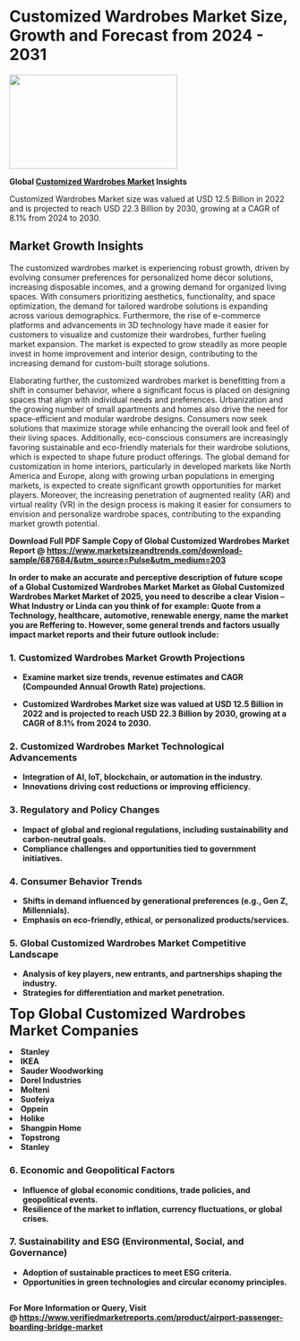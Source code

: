 <H1>Customized Wardrobes Market Size, Growth and Forecast from 2024 - 2031</H1><img class="aligncenter size-medium wp-image-584254" src="https://thirdeyenews.in/wp-content/uploads/2024/09/Global-Market-Research-300x168.jpeg" alt="" width="300" height="168" /><p><strong>Global&nbsp;<a href="https://www.marketsizeandtrends.com/download-sample/687684/&amp;utm_source=Pulse&amp;utm_medium=203">Customized Wardrobes Market</a> Insights</strong></p><p>Customized Wardrobes Market size was valued at USD 12.5 Billion in 2022 and is projected to reach USD 22.3 Billion by 2030, growing at a CAGR of 8.1% from 2024 to 2030.</p><p><h2>Market Growth Insights</h2> <p>The customized wardrobes market is experiencing robust growth, driven by evolving consumer preferences for personalized home décor solutions, increasing disposable incomes, and a growing demand for organized living spaces. With consumers prioritizing aesthetics, functionality, and space optimization, the demand for tailored wardrobe solutions is expanding across various demographics. Furthermore, the rise of e-commerce platforms and advancements in 3D technology have made it easier for customers to visualize and customize their wardrobes, further fueling market expansion. The market is expected to grow steadily as more people invest in home improvement and interior design, contributing to the increasing demand for custom-built storage solutions.</p> <p><strong></strong></p> <p>Elaborating further, the customized wardrobes market is benefitting from a shift in consumer behavior, where a significant focus is placed on designing spaces that align with individual needs and preferences. Urbanization and the growing number of small apartments and homes also drive the need for space-efficient and modular wardrobe designs. Consumers now seek solutions that maximize storage while enhancing the overall look and feel of their living spaces. Additionally, eco-conscious consumers are increasingly favoring sustainable and eco-friendly materials for their wardrobe solutions, which is expected to shape future product offerings. The global demand for customization in home interiors, particularly in developed markets like North America and Europe, along with growing urban populations in emerging markets, is expected to create significant growth opportunities for market players. Moreover, the increasing penetration of augmented reality (AR) and virtual reality (VR) in the design process is making it easier for consumers to envision and personalize wardrobe spaces, contributing to the expanding market growth potential.</p> <p><strong></p><p><span class=""><strong>Download Full PDF Sample Copy of Global Customized Wardrobes Market Report</strong> @ <a href="https://www.marketsizeandtrends.com/download-sample/687684/&amp;utm_source=Pulse&amp;utm_medium=203" target="_blank">https://www.marketsizeandtrends.com/download-sample/687684/&amp;utm_source=Pulse&amp;utm_medium=203</a></span></p><p>In order to make an accurate and perceptive description of future scope of a Global&nbsp;Customized Wardrobes Market Market as Global&nbsp;Customized Wardrobes Market Market of 2025, you need to describe a clear Vision &ndash; What Industry or Linda can you think of for example: Quote from a Technology, healthcare, automotive, renewable energy, name the market you are Reffering to. However, some general trends and factors usually impact market reports and their future outlook include:</p><h3>1.&nbsp;<strong>Customized Wardrobes Market Growth Projections</strong></h3><ul><li>Examine market size trends, revenue estimates and CAGR (Compounded Annual Growth Rate) projections.</li><li><p>Customized Wardrobes Market size was valued at USD 12.5 Billion in 2022 and is projected to reach USD 22.3 Billion by 2030, growing at a CAGR of 8.1% from 2024 to 2030.</p></li></ul><h3>2.&nbsp;<strong>Customized Wardrobes Market Technological Advancements</strong></h3><ul><li>Integration of AI, IoT, blockchain, or automation in the industry.</li><li>Innovations driving cost reductions or improving efficiency.</li></ul><h3>3.&nbsp;<strong>Regulatory and Policy Changes</strong></h3><ul><li>Impact of global and regional regulations, including sustainability and carbon-neutral goals.</li><li>Compliance challenges and opportunities tied to government initiatives.</li></ul><h3>4.&nbsp;<strong>Consumer Behavior Trends</strong></h3><ul><li>Shifts in demand influenced by generational preferences (e.g., Gen Z, Millennials).</li><li>Emphasis on eco-friendly, ethical, or personalized products/services.</li></ul><h3>5.&nbsp;<strong>Global Customized Wardrobes Market Competitive Landscape</strong></h3><ul><li>Analysis of key players, new entrants, and partnerships shaping the industry.</li><li>Strategies for differentiation and market penetration.</li></ul><p data-pm-slice="1 1 []"><span style="color: inherit; font-family: inherit; font-size: 25px;">Top Global Customized Wardrobes Market Companies</span></p><div class="" data-test-id=""><p><li>Stanley</li><li> IKEA</li><li> Sauder Woodworking</li><li> Dorel Industries</li><li> Molteni</li><li> Suofeiya</li><li> Oppein</li><li> Holike</li><li> Shangpin Home</li><li> Topstrong</li><li> Stanley</li></p></div><h3>6.&nbsp;<strong>Economic and Geopolitical Factors</strong></h3><ul><li>Influence of global economic conditions, trade policies, and geopolitical events.</li><li>Resilience of the market to inflation, currency fluctuations, or global crises.</li></ul><h3>7.&nbsp;<strong>Sustainability and ESG (Environmental, Social, and Governance)</strong></h3><ul><li>Adoption of sustainable practices to meet ESG criteria.</li><li>Opportunities in green technologies and circular economy principles.</li></ul><h2><strong style="font-size: 14px;">For More Information or Query, Visit @&nbsp;</strong><a style="background-color: #ffffff; font-size: 14px;" href="https://www.marketsizeandtrends.com/report/customized-wardrobes-market/" target="_blank">https://www.verifiedmarketreports.com/product/airport-passenger-boarding-bridge-market</a></h2>

